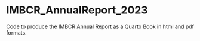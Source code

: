 # IMBCR_AnnualReport_2023
Code to produce the IMBCR Annual Report as a Quarto Book in html and pdf formats.

